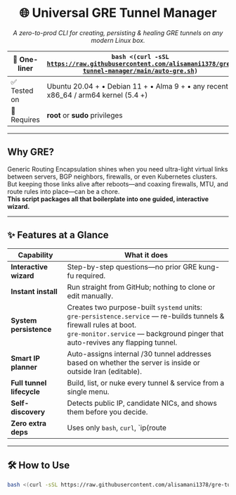 <h1 align="center">🌐 Universal GRE Tunnel Manager</h1>
<p align="center"><em>
A zero-to-prod CLI for creating, persisting & healing GRE tunnels on any modern Linux box.
</em></p>

<div align="center">

| 🚀 One-liner | <code>bash &lt;(curl -sSL https://raw.githubusercontent.com/alisamani1378/gre-tunnel-manager/main/auto-gre.sh)</code> |
|-------------|--------------------------------------------------------------------------------------------------------------------------------------------------------------------------------------|
| ✅ Tested on | Ubuntu 20.04 + • Debian 11 + • Alma 9 + • any recent x86_64 / arm64 kernel (5.4 +) |
| 🔑 Requires | <strong>root</strong> or <strong>sudo</strong> privileges |
  
</div>

---

## Why GRE?

Generic Routing Encapsulation shines when you need ultra-light virtual links between servers, BGP neighbors, firewalls, or even Kubernetes clusters.  
But keeping those links alive after reboots—and coaxing firewalls, MTU, and route rules into place—can be a chore.  
**This script packages all that boilerplate into one guided, interactive wizard.**

---

## ✨ Features at a Glance

| Capability | What it does |
|------------|--------------|
| **Interactive wizard** | Step-by-step questions—no prior GRE kung-fu required. |
| **Instant install** | Run straight from GitHub; nothing to clone or edit manually. |
| **System persistence** | Creates two purpose-built `systemd` units: <br/>`gre-persistence.service` — re-builds tunnels & firewall rules at boot.<br/>`gre-monitor.service` — background pinger that auto-revives any flapping tunnel. |
| **Smart IP planner** | Auto-assigns internal /30 tunnel addresses based on whether the server is inside or outside Iran (editable). |
| **Full tunnel lifecycle** | Build, list, or nuke every tunnel & service from a single menu. |
| **Self-discovery** | Detects public IP, candidate NICs, and shows them before you decide. |
| **Zero extra deps** | Uses only `bash`, `curl`, `ip(route|link)`, and `iptables`; no Python, Go, or obscure packages. |

---

## 🛠 How to Use

```bash
bash <(curl -sSL https://raw.githubusercontent.com/alisamani1378/gre-tunnel-manager/main/auto-gre.sh)
